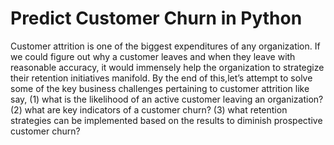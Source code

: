 # Predict Customer Churn in Python
Customer attrition is one of the biggest expenditures of any organization. If we could figure out why a customer leaves and when they leave with reasonable accuracy, it would immensely help the organization to strategize their retention initiatives manifold. 
By the end of this,let’s attempt to solve some of the key business challenges pertaining to customer attrition like say, (1) what is the likelihood of an active customer leaving an organization? (2) what are key indicators of a customer churn? (3) what retention strategies can be implemented based on the results to diminish prospective customer churn?
